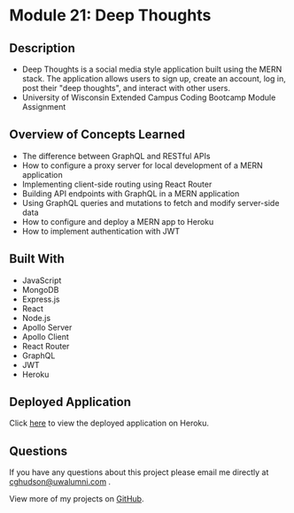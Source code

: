 # Module 21: Deep Thoughts

## Description
- Deep Thoughts is a social media style application built using the MERN stack. The application allows users to sign up, create an account, log in, post their "deep thoughts", and interact with other users. 
- University of Wisconsin Extended Campus Coding Bootcamp Module Assignment

## Overview of Concepts Learned
* The difference between GraphQL and RESTful APIs
* How to configure a proxy server for local development of a MERN application
* Implementing client-side routing using React Router 
* Building API endpoints with GraphQL in a MERN application
* Using GraphQL queries and mutations to fetch and modify server-side data
* How to configure and deploy a MERN app to Heroku 
* How to implement authentication with JWT  

## Built With
* JavaScript  
* MongoDB
* Express.js
* React
* Node.js
* Apollo Server  
* Apollo Client
* React Router
* GraphQL  
* JWT
* Heroku

## Deployed Application
Click [here](https://invulnerable-mandarine-67883.herokuapp.com/) to view the deployed application on Heroku. 

## Questions

If you have any questions about this project please email me directly at [cghudson@uwalumni.com](mailto:cghudson@uwalumni.com) .

View more of my projects on [GitHub](https://github.com/cghudson).
